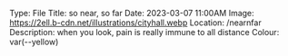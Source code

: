 Type: File
Title: so near, so far
Date: 2023-03-07 11:00AM
Image: https://2ell.b-cdn.net/illustrations/cityhall.webp
Location: /nearnfar
Description: when you look, pain is really immune to all distance
Colour: var(--yellow)

